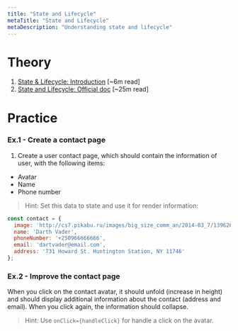 ```yaml
---
title: "State and Lifecycle"
metaTitle: "State and Lifecycle"
metaDescription: "Understanding state and lifecycle"
---
```


# Theory
1. [State & Lifecycle: Introduction](https://itnext.io/react-understanding-state-lifecycle-d45df5d2cf3f) [~6m read] 
1. [State and Lifecycle: Official doc](https://reactjs.org/docs/state-and-lifecycle.html) [~25m read] 

# Practice

### Ex.1 - Create a contact page

1. Create a user contact page, which should contain the information of user, with the following items:
- Avatar
- Name
- Phone number

>Hint: Set this data to state and use it for render information:
```javascript
const contact = {
  image: 'http://cs7.pikabu.ru/images/big_size_comm_an/2014-03_7/13962622876915.gif',
  name: 'Darth Vader',
  phoneNumber: '+250966666666',
  email: 'dartvader@email.com',
  address: '731 Howard St. Huntington Station, NY 11746'
};
```

### Ex.2 - Improve the contact page

When you click on the contact avatar, 
it should unfold (increase in height)
and should display additional information about the contact (address and email). When you click again, the information should collapse.

>Hint: Use `onClick={handleClick}` for handle a click on the avatar.
